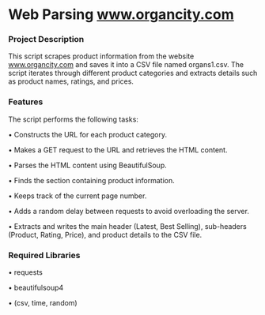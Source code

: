 # **Web Parsing www.organcity.com**

### **Project Description**
This script scrapes product information from the website www.organcity.com and saves it into a CSV file named organs1.csv. The script iterates through different product categories and extracts details such as product names, ratings, and prices.

### **Features**
The script performs the following tasks:

• Constructs the URL for each product category.

• Makes a GET request to the URL and retrieves the HTML content.

• Parses the HTML content using BeautifulSoup.

• Finds the section containing product information.

• Keeps track of the current page number.

• Adds a random delay between requests to avoid overloading the server.

• Extracts and writes the main header (Latest, Best Selling), sub-headers (Product, Rating, Price), and product details to the CSV file.

### **Required Libraries**
•	requests

•	beautifulsoup4

•	(csv, time, random)
